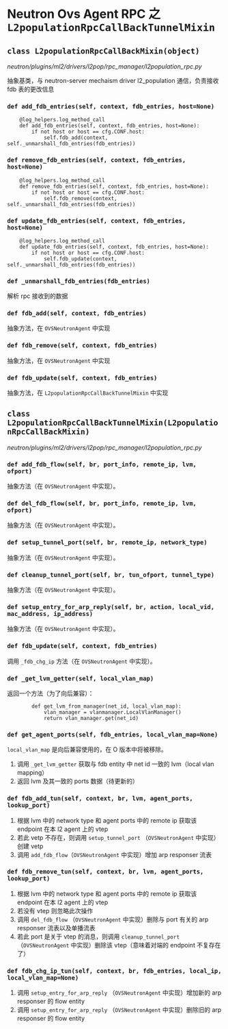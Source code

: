 # Neutron Ovs Agent RPC 之 `L2populationRpcCallBackTunnelMixin`

## `class L2populationRpcCallBackMixin(object)`

*neutron/plugins/ml2/drivers/l2pop/rpc_manager/l2population_rpc.py*

抽象基类，与 neutron-server mechaism driver l2_population 通信，负责接收 fdb 表的更改信息

### `def add_fdb_entries(self, context, fdb_entries, host=None)`

```
    @log_helpers.log_method_call
    def add_fdb_entries(self, context, fdb_entries, host=None):
        if not host or host == cfg.CONF.host:
            self.fdb_add(context, self._unmarshall_fdb_entries(fdb_entries))
```

### `def remove_fdb_entries(self, context, fdb_entries, host=None)`

```
    @log_helpers.log_method_call
    def remove_fdb_entries(self, context, fdb_entries, host=None):
        if not host or host == cfg.CONF.host:
            self.fdb_remove(context, self._unmarshall_fdb_entries(fdb_entries))
```

### `def update_fdb_entries(self, context, fdb_entries, host=None)`

```
    @log_helpers.log_method_call
    def update_fdb_entries(self, context, fdb_entries, host=None):
        if not host or host == cfg.CONF.host:
            self.fdb_update(context, self._unmarshall_fdb_entries(fdb_entries))
```

### `def _unmarshall_fdb_entries(fdb_entries)`

解析 rpc 接收到的数据

### `def fdb_add(self, context, fdb_entries)`

抽象方法，在 `OVSNeutronAgent` 中实现

### `def fdb_remove(self, context, fdb_entries)`

抽象方法，在 `OVSNeutronAgent` 中实现

### `def fdb_update(self, context, fdb_entries)`

抽象方法，在 `L2populationRpcCallBackTunnelMixin` 中实现

## `class L2populationRpcCallBackTunnelMixin(L2populationRpcCallBackMixin)`

*neutron/plugins/ml2/drivers/l2pop/rpc_manager/l2population_rpc.py*

### `def add_fdb_flow(self, br, port_info, remote_ip, lvm, ofport)`

抽象方法（在 `OVSNeutronAgent` 中实现）。

### `def del_fdb_flow(self, br, port_info, remote_ip, lvm, ofport)`

抽象方法（在 `OVSNeutronAgent` 中实现）。

### `def setup_tunnel_port(self, br, remote_ip, network_type)`

抽象方法（在 `OVSNeutronAgent` 中实现）。

### `def cleanup_tunnel_port(self, br, tun_ofport, tunnel_type)`

抽象方法（在 `OVSNeutronAgent` 中实现）。

### `def setup_entry_for_arp_reply(self, br, action, local_vid, mac_address, ip_address)`

抽象方法（在 `OVSNeutronAgent` 中实现）。

### `def fdb_update(self, context, fdb_entries)`

调用 `_fdb_chg_ip` 方法（在 `OVSNeutronAgent` 中实现）。

### `def _get_lvm_getter(self, local_vlan_map)`

返回一个方法（为了向后兼容）：

```
        def get_lvm_from_manager(net_id, local_vlan_map):
            vlan_manager = vlanmanager.LocalVlanManager()
            return vlan_manager.get(net_id)
```

### `def get_agent_ports(self, fdb_entries, local_vlan_map=None)`

`local_vlan_map` 是向后兼容使用的，在 O 版本中将被移除。

1. 调用 `_get_lvm_getter` 获取与 fdb entity 中 net id 一致的 lvm（local vlan mapping）
2. 返回 lvm 及其一致的 ports 数据（待更新的）

### `def fdb_add_tun(self, context, br, lvm, agent_ports, lookup_port)`

1. 根据 lvm 中的 network type 和 agent ports 中的 remote ip 获取该 endpoint 在本 l2 agent 上的 vtep
2. 若此 vetp 不存在，则调用 `setup_tunnel_port` （`OVSNeutronAgent` 中实现）创建 vetp
3. 调用 `add_fdb_flow`（`OVSNeutronAgent` 中实现）增加 arp responser 流表

### `def fdb_remove_tun(self, context, br, lvm, agent_ports, lookup_port)`

1. 根据 lvm 中的 network type 和 agent ports 中的 remote ip 获取该 endpoint 在本 l2 agent 上的 vtep
2. 若没有 vtep 则忽略此次操作
3. 调用 `del_fdb_flow` （`OVSNeutronAgent` 中实现）删除与 port 有关的 arp responser 流表以及单播流表
4. 若此 port 是关于 vtep 的消息，则调用 `cleanup_tunnel_port` （`OVSNeutronAgent` 中实现）删除该 vtep（意味着对端的 endpoint 不复存在了）

### `def fdb_chg_ip_tun(self, context, br, fdb_entries, local_ip, local_vlan_map=None)`

1. 调用 `setup_entry_for_arp_reply` （`OVSNeutronAgent` 中实现）增加新的 arp responser 的 flow entity
2. 调用 `setup_entry_for_arp_reply` （`OVSNeutronAgent` 中实现）删除旧的 arp responser 的 flow entity